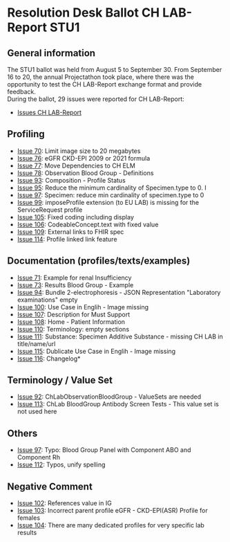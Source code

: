 # Resolution Desk Ballot CH LAB-Report STU1

## General information
The STU1 ballot was held from August 5 to September 30. From September 16 to 20, 
the annual Projectathon took place, where there was the opportunity to test the 
CH LAB-Report exchange format and provide feedback.   
During the ballot, 29 issues were reported for CH LAB-Report:
* [Issues CH LAB-Report](https://github.com/hl7ch/ch-lab-report/issues?q=is%3Aissue+is%3Aopen+label%3A%22STU+1+Ballot%22)

## Profiling
* [Issue 70](https://github.com/hl7ch/ch-lab-report/issues/70): Limit image size to 20 megabytes
* [Issue 76](https://github.com/hl7ch/ch-lab-report/issues/76): eGFR CKD-EPI 2009 or 2021 formula
* [Issue 77](https://github.com/hl7ch/ch-lab-report/issues/77): Move Dependencies to CH ELM
* [Issue 78](https://github.com/hl7ch/ch-lab-report/issues/78): Observation Blood Group - Definitions
* [Issue 93](https://github.com/hl7ch/ch-lab-report/issues/93): Composition - Profile Status
* [Issue 95](https://github.com/hl7ch/ch-lab-report/issues/95): Reduce the minimum cardinality of Specimen.type to 0. I
* [Issue 97](https://github.com/hl7ch/ch-lab-report/issues/96): Specimen: reduce min cardinality of specimen.type to 0
* [Issue 99](https://github.com/hl7ch/ch-lab-report/issues/99): imposeProfile extension (to EU LAB) is missing for the ServiceRequest profile
* [Issue 105](https://github.com/hl7ch/ch-lab-report/issues/105): Fixed coding including display
* [Issue 106](https://github.com/hl7ch/ch-lab-report/issues/106): CodeableConcept.text with fixed value
* [Issue 109](https://github.com/hl7ch/ch-lab-report/issues/109): External links to FHIR spec
* [Issue 114](https://github.com/hl7ch/ch-lab-report/issues/114): Profile linked link feature

## Documentation (profiles/texts/examples)
* [Issue 71](https://github.com/hl7ch/ch-lab-report/issues/71): Example for renal Insufficiency
* [Issue 73](https://github.com/hl7ch/ch-lab-report/issues/73): Results Blood Group - Example
* [Issue 94](https://github.com/hl7ch/ch-rad-order/issues/94): Bundle 2-electrophoresis - JSON Representation "Laboratory examinations" empty
* [Issue 100](https://github.com/hl7ch/ch-rad-order/issues/100): Use Case in Englih - Image missing
* [Issue 107](https://github.com/hl7ch/ch-rad-order/issues/107): Description for Must Support
* [Issue 108](https://github.com/hl7ch/ch-rad-order/issues/108): Home - Patient Information
* [Issue 110](https://github.com/hl7ch/ch-lab-report/issues/110): Terminology: empty sections
* [Issue 111](https://github.com/hl7ch/ch-rad-order/issues/111): Substance: Specimen Additive Substance - missing CH LAB in title/name/url
* [Issue 115](https://github.com/hl7ch/ch-rad-order/issues/115): Dublicate Use Case in Englih - Image missing  
* [Issue 116](https://github.com/hl7ch/ch-rad-order/issues/116): Changelog* 
  
## Terminology / Value Set
* [Issue 92](https://github.com/hl7ch/ch-lab-report/issues/92): ChLabObservationBloodGroup - ValueSets are needed
* [Issue 113](https://github.com/hl7ch/ch-lab-report/issues/113): ChLab BloodGroup Antibody Screen Tests - This value set is not used here
  
## Others
* [Issue 97](https://github.com/hl7ch/ch-lab-report/issues/97): Typo: Blood Group Panel with Component ABO and Component Rh
* [Issue 112](https://github.com/hl7ch/ch-lab-report/issues/112): Typos, unify spelling

## Negative Comment
* [Issue 102](https://github.com/hl7ch/ch-lab-report/issues/102): References value in IG
* [Issue 103](https://github.com/hl7ch/ch-lab-report/issues/103): Incorrect parent profile eGFR - CKD-EPI(ASR) Profile for females
* [Issue 104](https://github.com/hl7ch/ch-lab-report/issues/104): There are many dedicated profiles for very specific lab results
